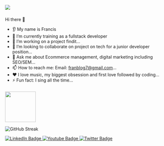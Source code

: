 ![](https://pixabay.com/vectors/code-bracket-cling-slash-greater-1970468/)
###
Hi there 👋
* 👂 My name is Francis
* 🔭 I’m currently training as a fullstack developer
* 🌱 I’m working on a project findit...
* 🤝 I’m looking to collaborate on project on tech for a junior developer position...
* 💬 Ask me about Ecommerce management, digital marketing including SEO/SEM...
* 📫 How to reach me: Email: franblog7@gmail.com...
* ❤️ I love music, my biggest obsession and first love followed by coding...
* ⚡ Fun fact: I sing all the time...
###


<div id="header" align="left">
  <img src="https://media.giphy.com/media/QpVUMRUJGokfqXyfa1/giphy.gif" width="100"/>
</div>

![GitHub Streak](https://github-readme-streak-stats.herokuapp.com/?user=FrankieVexx)

<div id="badges" align="left" margin-top = 20px>
  <a href="https://www.linkedin.com/in/francis-onyach-73190011b/">
    <img src="https://img.shields.io/badge/LinkedIn-blue?style=for-the-badge&logo=linkedin&logoColor=white" alt="LinkedIn Badge"/>
  </a>
  <a href="https://www.youtube.com/@frankievexx">
    <img src="https://img.shields.io/badge/YouTube-red?style=for-the-badge&logo=youtube&logoColor=white" alt="Youtube Badge"/>
  </a>
  <a href="https://twitter.com/Frankievexx">
    <img src="https://img.shields.io/badge/Twitter-blue?style=for-the-badge&logo=twitter&logoColor=white" alt="Twitter Badge"/>
  </a>
</div>

<!---
FrankieVexx/FrankieVexx is a ✨ special ✨ repository because its the first repository I created when trying out my first code.
--->
